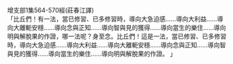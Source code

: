 增支部1集564-570經(莊春江譯)  
「比丘們！有一法，當已修習、已多修習時，導向大急迫感……導向大利益……導向大離軛安穩……導向念與正知……導向智與見的獲得……導向當生的樂住……導向明與解脫果的作證，哪一法呢？身至念。比丘們！這是一法，當已修習、已多修習時，導向大急迫感……導向大利益……導向大離軛安穩……導向念與正知……導向智與見的獲得……導向當生的樂住……導向明與解脫果的作證。 」  
  
  
